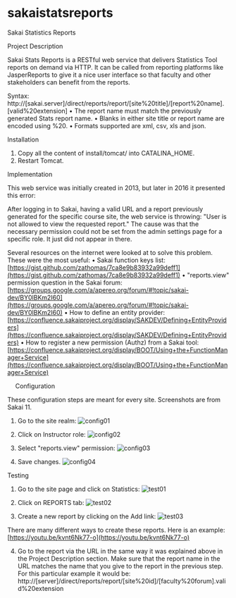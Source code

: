 # sakaistatsreports
Sakai Statistics Reports



Project Description

Sakai Stats Reports is a RESTful web service that delivers Statistics Tool reports on demand via HTTP. It can be called from reporting  platforms like JasperReports to give it a nice user interface so that faculty and other stakeholders can benefit from the reports.

Syntax:
http://[sakai.server]/direct/reports/report/[site%20title]/[report%20name].[valid%20extension]
•	The report name must match the previously generated Stats report name.
•	Blanks in either site title or report name are encoded using %20.
•	Formats supported are xml, csv, xls and json. 



Installation
1.	Copy all the content of install/tomcat/ into CATALINA_HOME.
2.	Restart Tomcat.



Implementation

This web service was initially created in 2013, but later in 2016 it presented this error:

After logging in to Sakai, having a valid URL and a report previously generated for the specific course site, the web service is throwing:
"User is not allowed to view the requested report." 
The cause was that the necessary permission could not be set from the admin settings page for a specific role. It just did not appear in there.

Several resources on the internet were looked at to solve this problem. These were the most useful:
•	Sakai function keys list: [https://gist.github.com/zathomas/7ca8e9b83932a99deff1](https://gist.github.com/zathomas/7ca8e9b83932a99deff1)
•	"reports.view" permission question in the Sakai forum: [https://groups.google.com/a/apereo.org/forum/#!topic/sakai-dev/BY0lBKm2I60](https://groups.google.com/a/apereo.org/forum/#!topic/sakai-dev/BY0lBKm2I60)
•	How to define an entity provider: [https://confluence.sakaiproject.org/display/SAKDEV/Defining+EntityProviders](https://confluence.sakaiproject.org/display/SAKDEV/Defining+EntityProviders)
•	How to register a new permission (Authz) from a Sakai tool: [https://confluence.sakaiproject.org/display/BOOT/Using+the+FunctionManager+Service](https://confluence.sakaiproject.org/display/BOOT/Using+the+FunctionManager+Service)
 

 
Configuration

These configuration steps are meant for every site. Screenshots are from Sakai 11.
1.	Go to the site realm:
 ![config01](https://github.com/sergiomuriel/sakaistatsreports/tree/master/doc/img/config01.png)
 
2.	Click on Instructor role:
 ![config02](https://github.com/sergiomuriel/sakaistatsreports/tree/master/doc/img/config02.png)

3.	Select "reports.view" permission:
 ![config03](https://github.com/sergiomuriel/sakaistatsreports/tree/master/doc/img/config03.png)

4.	Save changes.
 ![config04](https://github.com/sergiomuriel/sakaistatsreports/tree/master/doc/img/config04.png)
 
 
 
Testing 
1.	Go to the site page and click on Statistics:
 ![test01](https://github.com/sergiomuriel/sakaistatsreports/tree/master/doc/img/test01.png)

2.	Click on REPORTS tab:
 ![test02](https://github.com/sergiomuriel/sakaistatsreports/tree/master/doc/img/test02.png)

3.	Create a new report by clicking on the Add link:
 ![test03](https://github.com/sergiomuriel/sakaistatsreports/tree/master/doc/img/test03.png)

There are many different ways to create these reports. Here is an example: [https://youtu.be/kvnt6Nk77-o](https://youtu.be/kvnt6Nk77-o)

4.	Go to the report via the URL in the same way it was explained above in the Project Description section. Make sure that the report name in the URL matches the name that you give to the report in the previous step. For this particular example it would be:
http://[server]/direct/reports/report/[site%20id]/[faculty%20forum].valid%20extension


